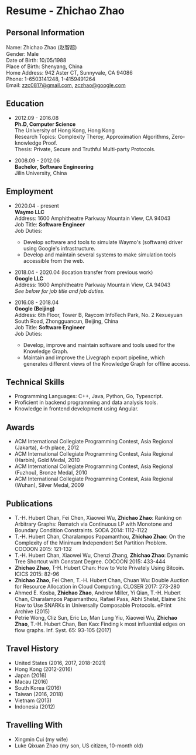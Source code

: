 Resume - Zhichao Zhao
=====================

Personal Information
--------------------
Name: Zhichao Zhao (赵智超)\
Gender: Male\
Date of Birth: 10/05/1988 \
Place of Birth: Shenyang, China\
Home Address: 942 Aster CT, Sunnyvale, CA 94086\
Phone: 1-6503141248, 1-4159491264\
Email: zzc0817@gmail.com, zczhao@google.com

Education
---------
* 2012.09 - 2016.08\
**Ph.D, Computer Science**\
The University of Hong Kong, Hong Kong\
Research Topics: Complexity Theroy, Approximation Algorithms, Zero-knowledge Proof.\
Thesis: Private, Secure and Truthful Multi-party Protocols.

* 2008.09 - 2012.06\
**Bachelor, Software Engineering**\
Jilin University, China

Employment
----------
* 2020.04 - present\
**Waymo LLC**\
Address: 1600 Amphitheatre Parkway Mountain View, CA 94043\
Job Title: **Software Engineer**\
Job Duties:
  * Develop software and tools to simulate Waymo's (software) driver using Google's infrastructure.
  * Develop and maintain several systems to make simulation tools accessible from the web.

* 2018.04 - 2020.04 (location transfer from previous work)\
**Google LLC**\
Address: 1600 Amphitheatre Parkway Mountain View, CA 94043\
*See below for job title and job duties.*

* 2016.08 - 2018.04\
**Google (Beijing)** \
Address: 6th Floor, Tower B, Raycom InfoTech Park, No. 2 Kexueyuan South Road, Zhongguancun, Beijing, China\
Job Title: **Software Engineer**\
Job Duties:
  * Develop, improve and maintain software and tools used for the Knowledge Graph.
  * Maintain and improve the Livegraph export pipeline, which generates different views of the Knowledge Graph for offline access.

Technical Skills
----------------
* Programming Languages: C++, Java, Python, Go, Typescript.
* Proficient in backend programming and data analysis tools.
* Knowledge in frontend development using Angular.


Awards
------
* ACM International Collegiate Programming Contest, Asia Regional (Jakarta), 4-th place, 2012
* ACM International Collegiate Programming Contest, Asia Regional (Harbin), Gold Medal, 2010
* ACM International Collegiate Programming Contest, Asia Regional (Fuzhou), Bronze Medal, 2010
* ACM International Collegiate Programming Contest, Asia Regional (Wuhan), Silver Medal, 2009


Publications
------------
* T.-H. Hubert Chan, Fei Chen, Xiaowei Wu, **Zhichao Zhao**:
Ranking on Arbitrary Graphs: Rematch via Continuous LP with Monotone and Boundary Condition Constraints.
SODA 2014: 1112-1122
* T.-H. Hubert Chan, Charalampos Papamanthou, **Zhichao Zhao**:
On the Complexity of the Minimum Independent Set Partition Problem.
COCOON 2015: 121-132
* T.-H. Hubert Chan, Xiaowei Wu, Chenzi Zhang, **Zhichao Zhao**:
Dynamic Tree Shortcut with Constant Degree.
COCOON 2015: 433-444
* **Zhichao Zhao**, T-H. Hubert Chan:
How to Vote Privately Using Bitcoin.
ICICS 2015: 82-96
* **Zhichao Zhao**, Fei Chen, T.-H. Hubert Chan, Chuan Wu:
Double Auction for Resource Allocation in Cloud Computing.
CLOSER 2017: 273-280
* Ahmed E. Kosba, **Zhichao Zhao**, Andrew Miller, Yi Qian, T.-H. Hubert Chan, Charalampos Papamanthou, Rafael Pass, Abhi Shelat, Elaine Shi:
How to Use SNARKs in Universally Composable Protocols.
ePrint Archive (2015)
* Petrie Wong, Cliz Sun, Eric Lo, Man Lung Yiu, Xiaowei Wu, **Zhichao Zhao**, T.-H. Hubert Chan, Ben Kao:
Finding k most influential edges on flow graphs.
Inf. Syst. 65: 93-105 (2017)

Travel History
--------------
* United States (2016, 2017, 2018-2021)
* Hong Kong (2012-2016)
* Japan (2016)
* Macau (2016)
* South Korea (2016)
* Taiwan (2016, 2018)
* Vietnam (2013)
* Indonesia (2012)

Travelling With
---------------
* Xingmin Cui (my wife)
* Luke Qixuan Zhao (my son, US citizen, 10-month old)
